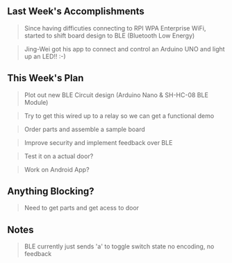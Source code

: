 ## Last Week's Accomplishments

> Since having difficuties connecting to RPI WPA Enterprise WiFi,
> started to shift board design to BLE (Bluetooth Low Energy)

> Jing-Wei got his app to connect and control an Arduino UNO
> and light up an LED!! :-)


## This Week's Plan

> Plot out new BLE Circuit design (Arduino Nano & SH-HC-08 BLE Module)

> Try to get this wired up to a relay so we can get a functional demo

> Order parts and assemble a sample board

> Improve security and implement feedback over BLE

> Test it on a actual door?

> Work on Android App?

## Anything Blocking?

> Need to get parts and get acess to door

## Notes

> BLE currently just sends 'a' to toggle switch state
> no encoding, no feedback
